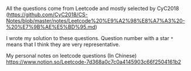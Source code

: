 All the questions come from Leetcode and mostly selected by CyC2018 (https://github.com/CyC2018/CS-Notes/blob/master/notes/Leetcode%20%E9%A2%98%E8%A7%A3%20-%20%E7%9B%AE%E5%BD%95.md)

I wrote my solution to these questions.
Question number with a star `*` means that I think they are very representative.

My personal notes on leetcode questions (In Chinese)
https://www.notion.so/Leetcode-7d368a0c7c0a4145903c66f2504161b2
